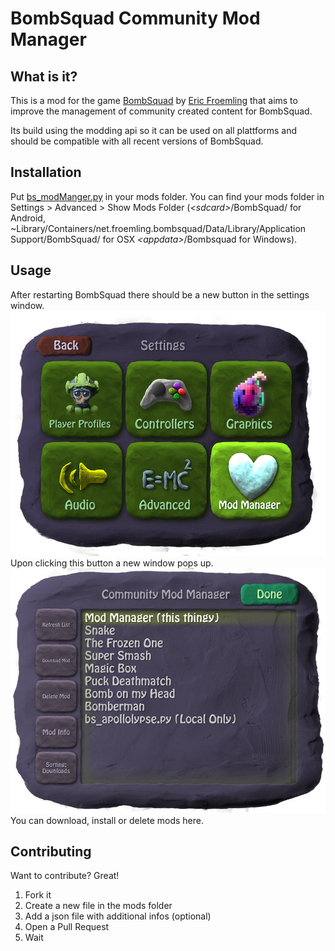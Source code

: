 BombSquad Community Mod Manager
=============================
What is it?
-------------
This is a mod for the game <a href="http://www.froemling.net/apps/bombsquad">BombSquad</a> by <a href="http://www.froemling.net/about">Eric Froemling</a> that aims to improve the management of community created content for BombSquad.

Its build using the modding api so it can be used on all plattforms and should be compatible with all recent versions of BombSquad.


Installation
-------------
Put <a href="https://raw.githubusercontent.com/Mrmaxmeier/BombSquad-ModManager-and-Mods/master/mods/bs_modManager.py">bs_modManger.py</a> in your mods folder.
You can find your mods folder in Settings > Advanced > Show Mods Folder (*<*sdcard*>*/BombSquad/ for Android, ~Library/Containers/net.froemling.bombsquad/Data/Library/Application Support/BombSquad/ for OSX *<*appdata*>*/Bombsquad for Windows).

Usage
-------------
After restarting BombSquad there should be a new button in the settings window.
<img src="screenshots/SettingsWindow.png">
Upon clicking this button a new window pops up.
<img src="screenshots/ModManagerWindow.png">
You can download, install or delete mods here.


Contributing
-------------
Want to contribute? Great!

1. Fork it
2. Create a new file in the mods folder
3. Add a json file with additional infos (optional)
5. Open a Pull Request
6. Wait
